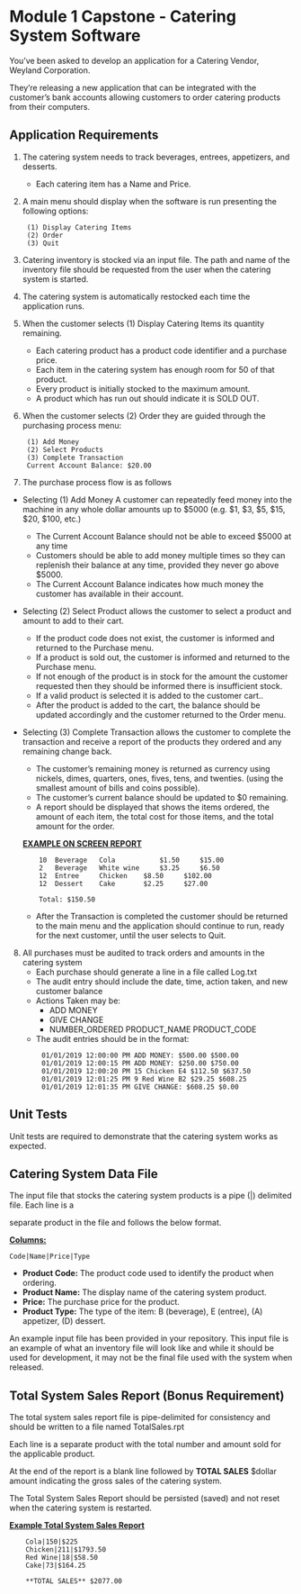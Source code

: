 # Module 1 Capstone - Catering System Software

You’ve been asked to develop an application for a Catering Vendor, Weyland Corporation.  

They’re releasing a new application that can be integrated with the customer’s bank accounts allowing customers to order catering products from their computers.


## Application Requirements


1. The catering system needs to track beverages, entrees, appetizers, and desserts.

    - Each catering item has a Name and Price.

2. A main menu should display when the software is run presenting the following options:

        
        (1) Display Catering Items
        (2) Order
        (3) Quit
        
3. Catering inventory is stocked via an input file.  The path and name of the inventory file should be requested from the user when the catering system is started.
4. The catering system is automatically restocked each time the application runs.
5. When the customer selects ​(1) Display Catering Items its quantity remaining.
    - Each catering product has a product code identifier and a purchase price.
    - Each item in the catering system has enough room for 50 of that product.
    - Every product is initially stocked to the maximum amount.
    - A product which has run out should indicate it is SOLD OUT.
6. When the customer selects (2) Order they are guided through the purchasing process menu:

        
        (1) Add Money
        (2) Select Products
        (3) Complete Transaction
        Current Account Balance: $20.00


7. The purchase process flow is as follows
  - Selecting (1) Add Money ​A customer can repeatedly feed money into the machine in any whole dollar amounts up to $5000 (e.g. $1, $3, $5, $15, $20, $100, etc.)
    - The Current Account Balance should not be able to exceed $5000 at any time
    - Customers should be able to add money multiple times so they can replenish their balance at any time, provided they never go above $5000. 
    - The Current Account Balance indicates how much money the customer has available in their account.
  - Selecting ​(2) Select Product ​allows the customer to select a product and amount to add to their cart.
      - If the product code does not exist, the customer is informed and returned to the Purchase menu.
    - If a product is sold out, the customer is informed and returned to the Purchase menu.
    - If not enough of the product is in stock for the amount the customer requested then they should be informed there is insufficient stock.  
    - If a valid product is selected it is added to the customer cart..
    - After the product is added to the cart, the balance should be updated accordingly and the customer returned to the Order menu.
  - Selecting ​(3) Complete Transaction​ allows the customer to complete the transaction and receive a report of the products they ordered and any remaining change back.
      - The customer’s remaining money is returned as currency using nickels, dimes, quarters, ones, fives, tens, and twenties. (using the smallest amount of bills and coins possible).
    - The customer’s current balance should be updated to $0 remaining.
    - A report should be displayed that shows the items ordered, the amount of each item, the total cost for those items, and the total amount for the order. 

    **<span style="text-decoration:underline;">EXAMPLE ON SCREEN REPORT</span>**



            10 	Beverage   Cola           $1.50 	$15.00	 	
            2	Beverage   White wine	  $3.25		$6.50	
            12	Entree	   Chicken	  $8.50		$102.00
            12	Dessert	   Cake		  $2.25		$27.00

            Total: $150.50



    - After the Transaction is completed the customer should be returned to the main menu and the application should continue to run, ready for the next customer, until the user selects to Quit.


  8. All purchases must be audited to track orders and amounts in the catering system
      - Each purchase should generate a line in a file called ​Log.txt
      - The audit entry should include the date, time, action taken, and new customer balance 
      - Actions Taken may be:
        - ADD MONEY
        - GIVE CHANGE
        - NUMBER_ORDERED  PRODUCT_NAME  PRODUCT_CODE
      - The audit entries should be in the format:
```
        01/01/2019 12:00:00 PM ADD MONEY: $500.00 $500.00
        01/01/2019 12:00:15 PM ADD MONEY: $250.00 $750.00
        01/01/2019 12:00:20 PM 15 Chicken E4 $112.50 $637.50
        01/01/2019 12:01:25 PM 9 Red Wine B2 $29.25 $608.25
        01/01/2019 12:01:35 PM GIVE CHANGE: $608.25 $0.00
```



## Unit Tests

Unit tests are required to demonstrate that the catering system works as expected.


## Catering System Data File

The input file that stocks the catering system  products is a pipe (|) delimited file. Each line is a

separate product in the file and follows the below format.  

**<span style="text-decoration:underline;">Columns:</span>**

```
Code|Name|Price|Type
```

*   **Product Code:**  The product code used to identify the product when ordering.
*   **Product Name:** The display name of the catering system product.
*   **Price:** The purchase price for the product.
*   **Product Type:** The type of the item:  B (beverage), E (entree), (A) appetizer, (D) dessert.

An example input file has been provided in your repository.  This input file is an example of what an inventory file will look like and while it should be used for development, it may not be the final file used with the system when released.  


## Total System Sales Report (Bonus Requirement)

The total system sales report file is pipe-delimited for consistency and should be written to a file named TotalSales.rpt

Each line is a separate product with the total number and amount sold for the applicable product. 

At the end of the report is a blank line followed by **TOTAL SALES** $dollar amount indicating the gross sales of the catering system.

The Total System Sales Report should be persisted (saved) and not reset when the catering system is restarted.  

**<span style="text-decoration:underline;">Example Total System Sales Report</span>**


```
    Cola|150|$225
    Chicken|211|$1793.50
    Red Wine|18|$58.50
    Cake|73|$164.25

    **TOTAL SALES** $2077.00
```
